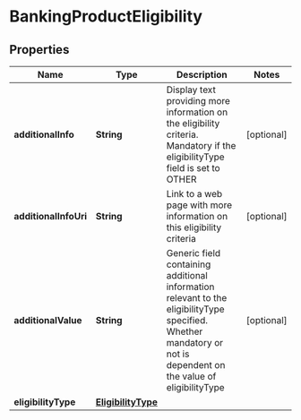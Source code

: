 
# BankingProductEligibility

## Properties
Name | Type | Description | Notes
------------ | ------------- | ------------- | -------------
**additionalInfo** | **String** | Display text providing more information on the eligibility criteria. Mandatory if the eligibilityType field is set to OTHER |  [optional]
**additionalInfoUri** | **String** | Link to a web page with more information on this eligibility criteria |  [optional]
**additionalValue** | **String** | Generic field containing additional information relevant to the eligibilityType specified.  Whether mandatory or not is dependent on the value of eligibilityType |  [optional]
**eligibilityType** | [**EligibilityType**](EligibilityType.md) |  | 



